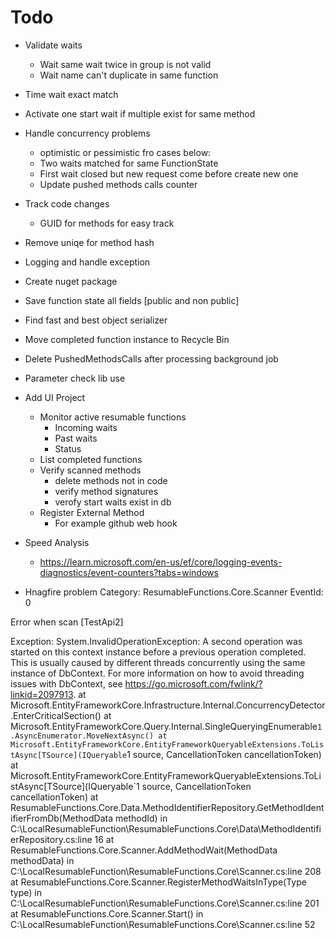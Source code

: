 ﻿# Todo

* Validate waits
	* Wait same wait twice in group is not valid
	* Wait name can't duplicate in same function

* Time wait exact match

* Activate one start wait if multiple exist for same method

* Handle concurrency problems
	* optimistic or pessimistic fro cases below:
	* Two waits matched for same FunctionState
	* First wait closed but new request come before create new one
	* Update pushed methods calls counter


* Track code changes
	* GUID for methods for easy track 

* Remove uniqe for method hash

* Logging and handle exception

* Create nuget package


* Save function state all fields [public and non public]
* Find fast and best object serializer
* Move completed function instance to Recycle Bin
* Delete PushedMethodsCalls after processing background job
* Parameter check lib use
* Add UI Project
	* Monitor active resumable functions
		* Incoming waits
		* Past waits
		* Status
	* List completed functions
	* Verify scanned methods 
		* delete methods not in code
		* verify method signatures
		* verofy start waits exist in db
	* Register External Method
		* For example github web hook


* Speed Analysis	
	* https://learn.microsoft.com/en-us/ef/core/logging-events-diagnostics/event-counters?tabs=windows


* Hnagfire problem
Category: ResumableFunctions.Core.Scanner
EventId: 0

Error when scan [TestApi2]

Exception: 
System.InvalidOperationException: A second operation was started on this context instance before a previous operation completed. This is usually caused by different threads concurrently using the same instance of DbContext. For more information on how to avoid threading issues with DbContext, see https://go.microsoft.com/fwlink/?linkid=2097913.
   at Microsoft.EntityFrameworkCore.Infrastructure.Internal.ConcurrencyDetector.EnterCriticalSection()
   at Microsoft.EntityFrameworkCore.Query.Internal.SingleQueryingEnumerable`1.AsyncEnumerator.MoveNextAsync()
   at Microsoft.EntityFrameworkCore.EntityFrameworkQueryableExtensions.ToListAsync[TSource](IQueryable`1 source, CancellationToken cancellationToken)
   at Microsoft.EntityFrameworkCore.EntityFrameworkQueryableExtensions.ToListAsync[TSource](IQueryable`1 source, CancellationToken cancellationToken)
   at ResumableFunctions.Core.Data.MethodIdentifierRepository.GetMethodIdentifierFromDb(MethodData methodId) in C:\LocalResumableFunction\ResumableFunctions.Core\Data\MethodIdentifierRepository.cs:line 16
   at ResumableFunctions.Core.Scanner.AddMethodWait(MethodData methodData) in C:\LocalResumableFunction\ResumableFunctions.Core\Scanner.cs:line 208
   at ResumableFunctions.Core.Scanner.RegisterMethodWaitsInType(Type type) in C:\LocalResumableFunction\ResumableFunctions.Core\Scanner.cs:line 201
   at ResumableFunctions.Core.Scanner.Start() in C:\LocalResumableFunction\ResumableFunctions.Core\Scanner.cs:line 52
